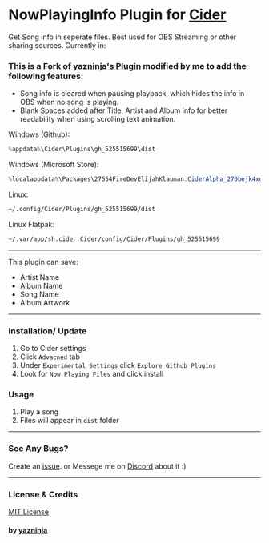 # NowPlayingInfo Plugin for [Cider](https://cider.sh/)
Get Song info in seperate files. Best used for OBS Streaming or other sharing sources. Currently in:

### This is a Fork of [yazninja's Plugin](https://github.com/yazninja/nowplayinginfo) modified by me to add the following features:
+ Song info is cleared when pausing playback, which hides the info in OBS when no song is playing.
+ Blank Spaces added after Title, Artist and Album info for better readability when using scrolling text animation.


Windows (Github): 
```powershell
%appdata%\Cider\Plugins\gh_525515699\dist
```
Windows (Microsoft Store):
```powershell
%localappdata%\Packages\27554FireDevElijahKlauman.CiderAlpha_270bejk4xgzqp\LocalCache\Roaming\Cider\Plugins\gh_525515699\dist
```
Linux:
```sh
~/.config/Cider/Plugins/gh_525515699/dist
```

Linux Flatpak:
```sh
~/.var/app/sh.cider.Cider/config/Cider/Plugins/gh_525515699
```
---
This plugin can save:
+ Artist Name
+ Album Name
+ Song Name
+ Album Artwork
---
### Installation/ Update
1. Go to Cider settings
2. Click `Advacned` tab
3. Under `Experimental Settings` click `Explore Github Plugins`
4. Look for `Now Playing Files` and click install

### Usage
1. Play a song
2. Files will appear in `dist` folder

---

### See Any Bugs?
Create an [issue](https://github.com/yazninja/nowplayinginfo/issues).
or
Messege me on [Discord](http://discord.com/users/325495275454070786) about it :)

---

### License & Credits
[MIT License](https://github.com/yazninja/nowplayinginfo/blob/main/LICENSE)
#### by [yazninja](https://github.com/yazninja)
